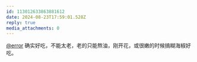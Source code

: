 ```yaml
---
id: 113012633863881612
date: 2024-08-23T17:59:01.528Z
reply: true
media_attachments: 0
---
```


[@error](https://m-i.im/@error) 确实好吃，不能太老，老的只能熬油，刚开花，或很嫩的时候搞糊海椒好吃。

